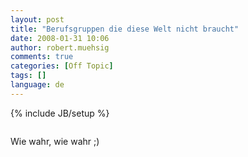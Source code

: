 ```yaml
---
layout: post
title: "Berufsgruppen die diese Welt nicht braucht"
date: 2008-01-31 10:06
author: robert.muehsig
comments: true
categories: [Off Topic]
tags: []
language: de
---
```

{% include JB/setup %}
<p> <div class="wlWriterSmartContent" id="scid:5737277B-5D6D-4f48-ABFC-DD9C333F4C5D:688f3af2-d1d8-4eb3-afd6-0526aa1935ce" style="padding-right: 0px; display: inline; padding-left: 0px; padding-bottom: 0px; margin: 0px; padding-top: 0px"><div id="5b19b539-ae57-417a-be03-2aa9f5d217a1" style="margin: 0px; padding: 0px; display: inline;"><div><a href="http://www.youtube.com/watch?v=ko5CCSomDMY" target="_new"><img src="{{BASE_PATH}}/assets/wp-images-de/videof22e531bec70.jpg" galleryimg="no" onload="var downlevelDiv = document.getElementById('5b19b539-ae57-417a-be03-2aa9f5d217a1'); downlevelDiv.innerHTML = &quot;&lt;div&gt;&lt;object width=\&quot;425\&quot; height=\&quot;350\&quot;&gt;&lt;param name=\&quot;movie\&quot; value=\&quot;http://www.youtube.com/v/ko5CCSomDMY\&quot;&gt;&lt;\/param&gt;&lt;param name=\&quot;wmode\&quot; value=\&quot;transparent\&quot;&gt;&lt;\/param&gt;&lt;embed src=\&quot;http://www.youtube.com/v/ko5CCSomDMY\&quot; type=\&quot;application/x-shockwave-flash\&quot; wmode=\&quot;transparent\&quot; width=\&quot;425\&quot; height=\&quot;350\&quot;&gt;&lt;\/embed&gt;&lt;\/object&gt;&lt;\/div&gt;&quot;;" alt=""></a></div></div></div></p> <p>Wie wahr, wie wahr ;)</p>
